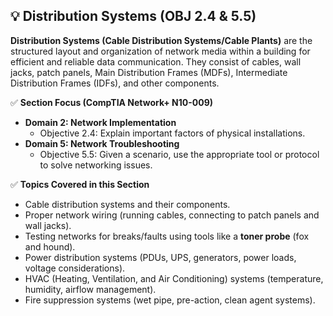 ## 💡 Distribution Systems (OBJ 2.4 & 5.5)

**Distribution Systems (Cable Distribution Systems/Cable Plants)** are the structured layout and organization of network media within a building for efficient and reliable data communication. They consist of cables, wall jacks, patch panels, Main Distribution Frames (MDFs), Intermediate Distribution Frames (IDFs), and other components.

✅ **Section Focus (CompTIA Network+ N10-009)**
- **Domain 2: Network Implementation**
  - Objective 2.4: Explain important factors of physical installations.
- **Domain 5: Network Troubleshooting**
  - Objective 5.5: Given a scenario, use the appropriate tool or protocol to solve networking issues.

✅ **Topics Covered in this Section**
- Cable distribution systems and their components.
- Proper network wiring (running cables, connecting to patch panels and wall jacks).
- Testing networks for breaks/faults using tools like a **toner probe** (fox and hound).
- Power distribution systems (PDUs, UPS, generators, power loads, voltage considerations).
- HVAC (Heating, Ventilation, and Air Conditioning) systems (temperature, humidity, airflow management).
- Fire suppression systems (wet pipe, pre-action, clean agent systems).